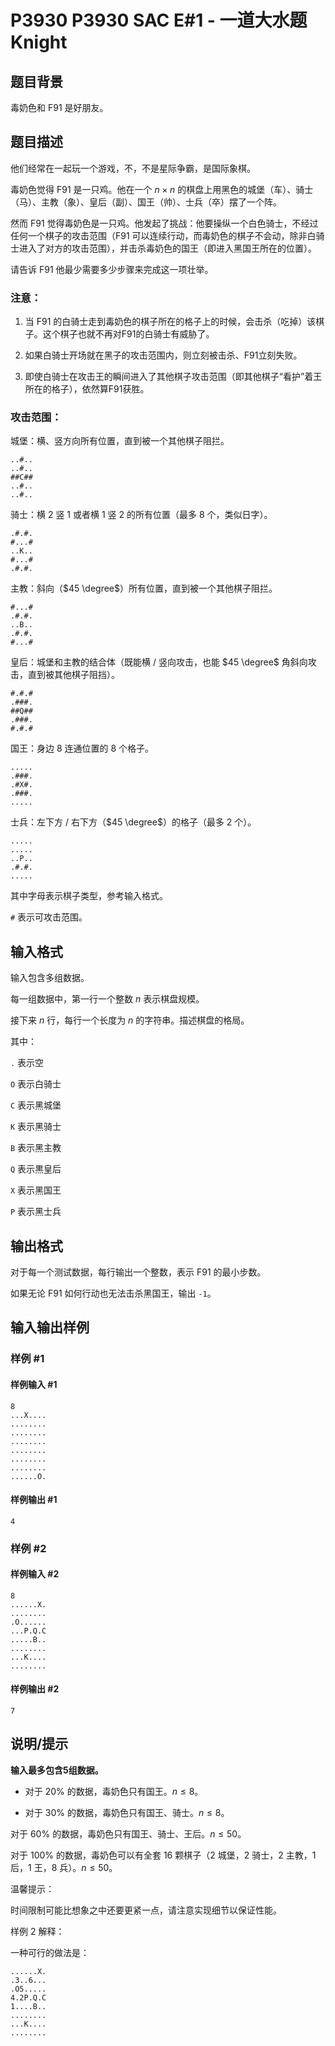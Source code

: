# P3930 P3930 SAC E#1 - 一道大水题 Knight

## 题目背景

毒奶色和 F91 是好朋友。

## 题目描述

他们经常在一起玩一个游戏，不，不是星际争霸，是国际象棋。

毒奶色觉得 F91 是一只鸡。他在一个 $n \times n$ 的棋盘上用黑色的城堡（车）、骑士（马）、主教（象）、皇后（副）、国王（帅）、士兵（卒）摆了一个阵。

然而 F91 觉得毒奶色是一只鸡。他发起了挑战：他要操纵一个白色骑士，不经过任何一个棋子的攻击范围（F91 可以连续行动，而毒奶色的棋子不会动，除非白骑士进入了对方的攻击范围），并击杀毒奶色的国王（即进入黑国王所在的位置）。

请告诉 F91 他最少需要多少步骤来完成这一项壮举。


### 注意：

1. 当 F91 的白骑士走到毒奶色的棋子所在的格子上的时候，会击杀（吃掉）该棋子。这个棋子也就不再对F91的白骑士有威胁了。

2. 如果白骑士开场就在黑子的攻击范围内，则立刻被击杀、F91立刻失败。

3. 即使白骑士在攻击王的瞬间进入了其他棋子攻击范围（即其他棋子“看护”着王所在的格子），依然算F91获胜。


### 攻击范围：


城堡：横、竖方向所有位置，直到被一个其他棋子阻拦。

```
..#..
..#..
##C##
..#..
..#..
```

骑士：横 $2$ 竖 $1$ 或者横 $1$ 竖 $2$ 的所有位置（最多 $8$ 个，类似日字）。

```
.#.#.
#...#
..K..
#...#
.#.#.
```

主教：斜向（$45 \degree$）所有位置，直到被一个其他棋子阻拦。

```
#...#
.#.#.
..B..
.#.#.
#...#
```

皇后：城堡和主教的结合体（既能横 / 竖向攻击，也能 $45 \degree$ 角斜向攻击，直到被其他棋子阻挡）。

```
#.#.#
.###.
##Q##
.###.
#.#.#
```

国王：身边 $8$ 连通位置的 $8$ 个格子。

```
.....
.###.
.#X#.
.###.
.....
```

士兵：左下方 / 右下方（$45 \degree$）的格子（最多 $2$ 个）。

```
.....
.....
..P..
.#.#.
.....
```

其中字母表示棋子类型，参考输入格式。

`#` 表示可攻击范围。

## 输入格式

输入包含多组数据。

每一组数据中，第一行一个整数 $n$ 表示棋盘规模。

接下来 $n$ 行，每行一个长度为 $n$ 的字符串。描述棋盘的格局。

其中：

`.` 表示空

`O` 表示白骑士

`C` 表示黑城堡

`K` 表示黑骑士

`B` 表示黑主教

`Q` 表示黒皇后

`X` 表示黑国王

`P` 表示黑士兵

## 输出格式

对于每一个测试数据，每行输出一个整数，表示 F91 的最小步数。

如果无论 F91 如何行动也无法击杀黑国王，输出 `-1`。

## 输入输出样例

### 样例 #1

#### 样例输入 #1

```
8
...X....
........
........
........
........
........
........
......O.
```

#### 样例输出 #1

```
4
```

### 样例 #2

#### 样例输入 #2

```
8
......X.
........
.O......
...P.Q.C
.....B..
........
...K....
........
```

#### 样例输出 #2

```
7
```

## 说明/提示

**输入最多包含5组数据。**

- 对于 $20\%$ 的数据，毒奶色只有国王。$n \le 8$。

- 对于 $30\%$ 的数据，毒奶色只有国王、骑士。$n \le 8$。

对于 $60\%$ 的数据，毒奶色只有国王、骑士、王后。$n \le 50$。

对于 $100\%$ 的数据，毒奶色可以有全套 $16$ 颗棋子（$2$ 城堡，$2$ 骑士，$2$ 主教，$1$ 后，$1$ 王，$8$ 兵）。$n \le 50$。


温馨提示：

时间限制可能比想象之中还要更紧一点，请注意实现细节以保证性能。



样例 $2$ 解释：

一种可行的做法是：

```
......X.
.3..6...
.O5.....
4.2P.Q.C
1....B..
........
...K....
........
```
